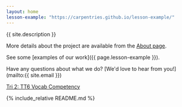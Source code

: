 ```yaml
---
layout: home
lesson-example: "https://carpentries.github.io/lesson-example/"
---
```


{{ site.description }}

More details about the project are available from the [About page](about).

See some [examples of our work]({{ page.lesson-example }}).

Have any questions about what we do? [We'd love to hear from you!](mailto:{{ site.email }})

<a href="https://github.com/nighthawkcoders/nighthawk_csp/wiki/Tri-2:-TT6-Vocab-Competency">Tri 2: TT6 Vocab Competency</a>

{% include_relative README.md %}
